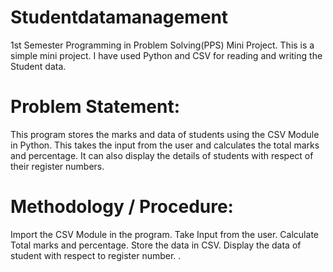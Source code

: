 # Studentdatamanagement
1st Semester Programming in Problem Solving(PPS) Mini Project. This is a simple mini project. I have used Python and CSV for reading and writing the Student data.

# Problem Statement:
This program stores the marks and data of students using the CSV Module in Python. This takes the input from the user and calculates the total marks and percentage. It can also display the details of students with respect of their register numbers.

# Methodology / Procedure:
Import the CSV Module in the program.
Take Input from the user.
Calculate Total marks and percentage.
Store the data in CSV.
Display the data of student with respect to register number.
.

